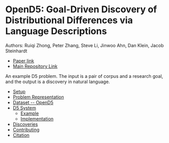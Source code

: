 # OpenD5: Goal-Driven Discovery of Distributional Differences via Language Descriptions

Authors: Ruiqi Zhong, Peter Zhang, Steve Li, Jinwoo Ahn, Dan Klein, Jacob Steinhardt

- [Paper link](https://arxiv.org/abs/2302.14233)
- [Main Repository Link](https://github.com/ruiqi-zhong/D5)

An example D5 problem. The input is a pair of corpus and a research goal, and the output is a discovery in natural language. 

- [Setup](#setup)
- [Problem Representation](#problem-representation)
- [Dataset -- OpenD5](#dataset-opend5)
- [D5 System](#d5-system)
    - [Example](#running-on-an-example-problem)
    - [Implementation](#implementation)
- [Discoveries](#discoveries)
- [Contributing](#contributing)
- [Citation](#citation)
